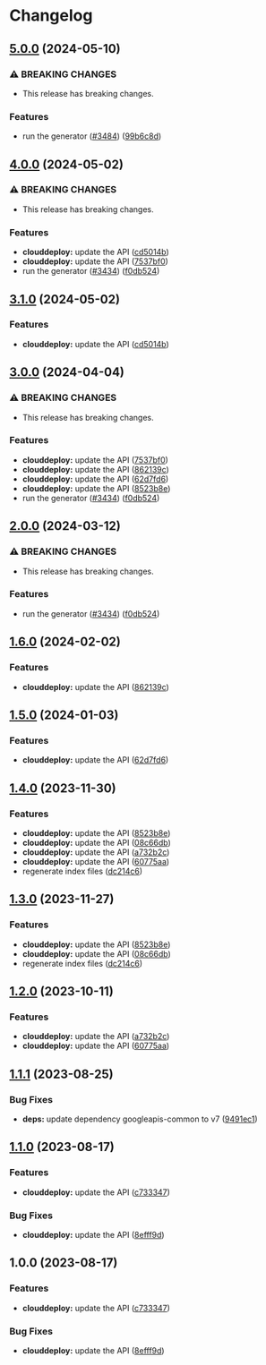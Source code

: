 # Changelog

## [5.0.0](https://github.com/googleapis/google-api-nodejs-client/compare/clouddeploy-v4.0.0...clouddeploy-v5.0.0) (2024-05-10)


### ⚠ BREAKING CHANGES

* This release has breaking changes.

### Features

* run the generator ([#3484](https://github.com/googleapis/google-api-nodejs-client/issues/3484)) ([99b6c8d](https://github.com/googleapis/google-api-nodejs-client/commit/99b6c8de5beb8447d177048a64a977ee39ee5ee6))

## [4.0.0](https://github.com/googleapis/google-api-nodejs-client/compare/clouddeploy-v3.1.0...clouddeploy-v4.0.0) (2024-05-02)


### ⚠ BREAKING CHANGES

* This release has breaking changes.

### Features

* **clouddeploy:** update the API ([cd5014b](https://github.com/googleapis/google-api-nodejs-client/commit/cd5014bd87adbfbc2729f78f7d56bb4b8d42b7d7))
* **clouddeploy:** update the API ([7537bf0](https://github.com/googleapis/google-api-nodejs-client/commit/7537bf0701b1b1504860e4ca2b3dc0070aaff85f))
* run the generator ([#3434](https://github.com/googleapis/google-api-nodejs-client/issues/3434)) ([f0db524](https://github.com/googleapis/google-api-nodejs-client/commit/f0db524bb26f05cea3dec4c0ed66b496399e3857))

## [3.1.0](https://github.com/googleapis/google-api-nodejs-client/compare/clouddeploy-v3.0.0...clouddeploy-v3.1.0) (2024-05-02)


### Features

* **clouddeploy:** update the API ([cd5014b](https://github.com/googleapis/google-api-nodejs-client/commit/cd5014bd87adbfbc2729f78f7d56bb4b8d42b7d7))

## [3.0.0](https://github.com/googleapis/google-api-nodejs-client/compare/clouddeploy-v2.0.0...clouddeploy-v3.0.0) (2024-04-04)


### ⚠ BREAKING CHANGES

* This release has breaking changes.

### Features

* **clouddeploy:** update the API ([7537bf0](https://github.com/googleapis/google-api-nodejs-client/commit/7537bf0701b1b1504860e4ca2b3dc0070aaff85f))
* **clouddeploy:** update the API ([862139c](https://github.com/googleapis/google-api-nodejs-client/commit/862139c06e2c4b36027a650007ebf99a579abad2))
* **clouddeploy:** update the API ([62d7fd6](https://github.com/googleapis/google-api-nodejs-client/commit/62d7fd607039bc8d95a46d36845dbef6d2657219))
* **clouddeploy:** update the API ([8523b8e](https://github.com/googleapis/google-api-nodejs-client/commit/8523b8ea6e8589c66afbf07fd0d28a4df9a98c1a))
* run the generator ([#3434](https://github.com/googleapis/google-api-nodejs-client/issues/3434)) ([f0db524](https://github.com/googleapis/google-api-nodejs-client/commit/f0db524bb26f05cea3dec4c0ed66b496399e3857))

## [2.0.0](https://github.com/googleapis/google-api-nodejs-client/compare/clouddeploy-v1.6.0...clouddeploy-v2.0.0) (2024-03-12)


### ⚠ BREAKING CHANGES

* This release has breaking changes.

### Features

* run the generator ([#3434](https://github.com/googleapis/google-api-nodejs-client/issues/3434)) ([f0db524](https://github.com/googleapis/google-api-nodejs-client/commit/f0db524bb26f05cea3dec4c0ed66b496399e3857))

## [1.6.0](https://github.com/googleapis/google-api-nodejs-client/compare/clouddeploy-v1.5.0...clouddeploy-v1.6.0) (2024-02-02)


### Features

* **clouddeploy:** update the API ([862139c](https://github.com/googleapis/google-api-nodejs-client/commit/862139c06e2c4b36027a650007ebf99a579abad2))

## [1.5.0](https://github.com/googleapis/google-api-nodejs-client/compare/clouddeploy-v1.4.0...clouddeploy-v1.5.0) (2024-01-03)


### Features

* **clouddeploy:** update the API ([62d7fd6](https://github.com/googleapis/google-api-nodejs-client/commit/62d7fd607039bc8d95a46d36845dbef6d2657219))

## [1.4.0](https://github.com/googleapis/google-api-nodejs-client/compare/clouddeploy-v1.3.0...clouddeploy-v1.4.0) (2023-11-30)


### Features

* **clouddeploy:** update the API ([8523b8e](https://github.com/googleapis/google-api-nodejs-client/commit/8523b8ea6e8589c66afbf07fd0d28a4df9a98c1a))
* **clouddeploy:** update the API ([08c66db](https://github.com/googleapis/google-api-nodejs-client/commit/08c66db0e37b7f0b0d468ec15f196402f23d2560))
* **clouddeploy:** update the API ([a732b2c](https://github.com/googleapis/google-api-nodejs-client/commit/a732b2ca548103c2d0a137dc66998e8ba9f46293))
* **clouddeploy:** update the API ([60775aa](https://github.com/googleapis/google-api-nodejs-client/commit/60775aa992b1ebecc5767d872b611ba85b0627b2))
* regenerate index files ([dc214c6](https://github.com/googleapis/google-api-nodejs-client/commit/dc214c6fc788530f9723840985ef901e725b4330))

## [1.3.0](https://github.com/googleapis/google-api-nodejs-client/compare/clouddeploy-v1.2.0...clouddeploy-v1.3.0) (2023-11-27)


### Features

* **clouddeploy:** update the API ([8523b8e](https://github.com/googleapis/google-api-nodejs-client/commit/8523b8ea6e8589c66afbf07fd0d28a4df9a98c1a))
* **clouddeploy:** update the API ([08c66db](https://github.com/googleapis/google-api-nodejs-client/commit/08c66db0e37b7f0b0d468ec15f196402f23d2560))
* regenerate index files ([dc214c6](https://github.com/googleapis/google-api-nodejs-client/commit/dc214c6fc788530f9723840985ef901e725b4330))

## [1.2.0](https://github.com/googleapis/google-api-nodejs-client/compare/clouddeploy-v1.1.1...clouddeploy-v1.2.0) (2023-10-11)


### Features

* **clouddeploy:** update the API ([a732b2c](https://github.com/googleapis/google-api-nodejs-client/commit/a732b2ca548103c2d0a137dc66998e8ba9f46293))
* **clouddeploy:** update the API ([60775aa](https://github.com/googleapis/google-api-nodejs-client/commit/60775aa992b1ebecc5767d872b611ba85b0627b2))

## [1.1.1](https://github.com/googleapis/google-api-nodejs-client/compare/clouddeploy-v1.1.0...clouddeploy-v1.1.1) (2023-08-25)


### Bug Fixes

* **deps:** update dependency googleapis-common to v7 ([9491ec1](https://github.com/googleapis/google-api-nodejs-client/commit/9491ec1cdc3c413e7d73edcfcd59cf5c28a7c855))

## [1.1.0](https://github.com/googleapis/google-api-nodejs-client/compare/clouddeploy-v1.0.0...clouddeploy-v1.1.0) (2023-08-17)


### Features

* **clouddeploy:** update the API ([c733347](https://github.com/googleapis/google-api-nodejs-client/commit/c7333472fd05925ce7ced1bb6eb9a33b41218ee4))


### Bug Fixes

* **clouddeploy:** update the API ([8efff9d](https://github.com/googleapis/google-api-nodejs-client/commit/8efff9d26e52aa9c388072ba25342f64b3dddcd2))

## 1.0.0 (2023-08-17)


### Features

* **clouddeploy:** update the API ([c733347](https://github.com/googleapis/google-api-nodejs-client/commit/c7333472fd05925ce7ced1bb6eb9a33b41218ee4))


### Bug Fixes

* **clouddeploy:** update the API ([8efff9d](https://github.com/googleapis/google-api-nodejs-client/commit/8efff9d26e52aa9c388072ba25342f64b3dddcd2))
